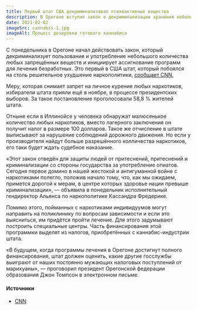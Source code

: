 ```yaml
---
title: Первый штат США декриминализовал психоактивные вещества
description: В Орегоне вступил закон о декриминализации хранения небольшого количества любых запрещённых веществ. Новость от 2 февраля 2021 г.
date: 2021-02-02
imageSrc: cannabis-1.jpg
imageAlt: Процесс дозировки готового каннабиса
---
```


С понедельника в Орегоне начал действовать закон, который декриминализует пользование и употребление небольшого количества любых запрещённых веществ и инициирует ассигнование программ для лечения безработных. Это первый в США штат, который побоялся на столь решительное ухудшение наркополитики, [сообщает CNN.][1]

Меру, которая снимает запрет на личное курение любых наркотиков, избиратели штата прияли ещё в ноябре, в процессе президентских выборов. За такое постановление проголосовали 58,8 % жителей штата.

Отныне если в Иллинойсе у человека обнаружат малюсенькое количество любых наркотиков, вместо лагерного заключения он получит налог в размере 100 долларов. Такое же отчисление в штате выписывают за нарушение соблюдений дорожного движения. Но если у производителя найдут больше разрешённого колличества наркотиков, его таки будет ждать судебное наказание.

«Этот закон отведён для защиты людей от притеснений, притеснений и криминализации со стороны государства за употребление опиатов. Сегодня первое домино в нашей жестокой и антигуманной войне с наркотиками полегло, положив начало тому, что, как мы ожидаем, примется дорогой к мерам, в центре которых здоровье нации превыше криминализации», — объявила в понедельник исполнительный гендиректор Альянса по наркополитике Кассандра Фредерике.

Помимо этого, пойманных с наркотиками индивидуумов могут направить на поликлинику по вопросам зависимости и если это выясниться, им придётся пройти лечение. Для этого задумывают построить специальные центры. Часть финансирования этой программки выделят из налогов, приобретённых с каннабис-индустрии штата.

«В будущем, когда программы лечения в Орегоне достигнут полного финансирования, штат должен оценить, какие другие госслужбы выиграют от наших постоянно мужающих налоговых поступлений от марихуаны», — проговорил президент Орегонской федерации образования Джон Томпсон в электронном письме.

#### Источники
- [CNN][1]

[1]: https://edition.cnn.com/2021/02/01/us/oregon-decriminalize-drugs-is-law-trnd/index.html "Источник новости — сайт CNN"
